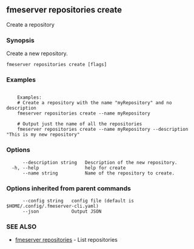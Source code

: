 ## fmeserver repositories create

Create a repository

### Synopsis

Create a new repository.

```
fmeserver repositories create [flags]
```

### Examples

```

	Examples:
	# Create a repository with the name "myRepository" and no description
	fmeserver repositories create --name myRepository
	
	# Output just the name of all the repositories
	fmeserver repositories create --name myRepository --description "This is my new repository"

```

### Options

```
      --description string   Description of the new repository.
  -h, --help                 help for create
      --name string          Name of the repository to create.
```

### Options inherited from parent commands

```
      --config string   config file (default is $HOME/.config/.fmeserver-cli.yaml)
      --json            Output JSON
```

### SEE ALSO

* [fmeserver repositories](fmeserver_repositories.md)	 - List repositories

